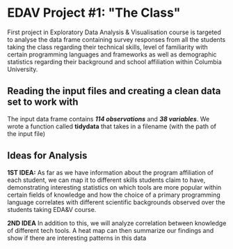 # EDAV Project #1: "The Class"
First project in Exploratory Data Analysis &amp; Visualisation course is targeted to analyse the data frame containing survey responses from all the students taking the class regarding their technical skills, level of familiarity with certain programming languages and frameworks as well as demographic statistics regarding their background and school affiliation within Columbia University.

## Reading the input files and creating a clean data set to work with
The input data frame contains ***114 observations*** and ***38 variables***.
We wrote a function called **tidydata** that takes in a filename (with the path of the input file)


## Ideas for Analysis

**1ST IDEA:** As far as we have information about the program affiliation of each student, we can map it to different skills students claim to have, demonstrating interesting statistics on which tools are more popular within certain fields of knowledge and how the choice of a primary programming language correlates with different scientific backgrounds observed over the students taking EDA&V course.


**2ND IDEA** In addition to this, we will analyze correlation between knowledge of different tech tools. A heat map can then summarize our findings and show if there are interesting patterns in this data
